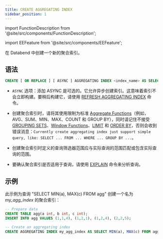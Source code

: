 ```yaml
---
title: CREATE AGGREGATING INDEX
sidebar_position: 1
---
```


import FunctionDescription from '@site/src/components/FunctionDescription';

<FunctionDescription description="Introduced or updated: v1.2.339"/>

import EEFeature from '@site/src/components/EEFeature';

<EEFeature featureName='AGGREGATING INDEX'/>

在 Databend 中创建一个新的聚合索引。

## 语法

```sql
CREATE [ OR REPLACE ] [ ASYNC ] AGGREGATING INDEX <index_name> AS SELECT ...
```

- `ASYNC` 选项：添加 ASYNC 是可选的。它允许异步创建索引。这意味着索引不会立即构建。要稍后构建它，请使用 [REFRESH AGGREGATING INDEX](refresh-aggregating-index.md) 命令。

- 创建聚合索引时，请将其使用限制为标准 [Aggregate Functions](../../../20-sql-functions/07-aggregate-functions/index.md)（例如，AVG、SUM、MIN、MAX、COUNT 和 GROUP BY），同时请记住不接受 [GROUPING SETS](/guides/query/groupby/group-by-grouping-sets)、[Window Functions](../../../20-sql-functions/08-window-functions/index.md)、[LIMIT](../../20-query-syntax/01-query-select.md#limit-clause) 和 [ORDER BY](../../20-query-syntax/01-query-select.md#order-by-clause)，否则会收到错误消息：`Currently create aggregating index just support simple query, like: SELECT ... FROM ... WHERE ... GROUP BY ...`。

- 创建聚合索引时定义的查询筛选器范围应与实际查询的范围匹配或包含实际查询的范围。

- 要确认聚合索引是否适用于查询，请使用 [EXPLAIN](../../40-explain-cmds/explain.md) 命令来分析查询。

## 示例

此示例为查询 "SELECT MIN(a), MAX(c) FROM agg" 创建一个名为 *my_agg_index* 的聚合索引：

```sql
-- Prepare data
CREATE TABLE agg(a int, b int, c int);
INSERT INTO agg VALUES (1,1,4), (1,2,1), (1,2,4), (2,2,5);

-- Create an aggregating index
CREATE AGGREGATING INDEX my_agg_index AS SELECT MIN(a), MAX(c) FROM agg;
```